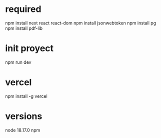 # required

npm install next react react-dom
npm install jsonwebtoken
npm install pg
npm install pdf-lib

# init proyect
npm run dev

# vercel

npm install -g vercel

# versions

node 18.17.0
npm 

